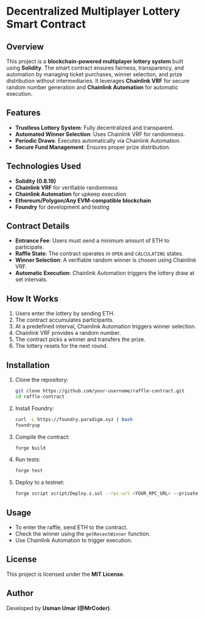 # Decentralized Multiplayer Lottery Smart Contract

## Overview
This project is a **blockchain-powered multiplayer lottery system** built using **Solidity**. The smart contract ensures fairness, transparency, and automation by managing ticket purchases, winner selection, and prize distribution without intermediaries. It leverages **Chainlink VRF** for secure random number generation and **Chainlink Automation** for automatic execution.

## Features
- **Trustless Lottery System**: Fully decentralized and transparent.
- **Automated Winner Selection**: Uses Chainlink VRF for randomness.
- **Periodic Draws**: Executes automatically via Chainlink Automation.
- **Secure Fund Management**: Ensures proper prize distribution.

## Technologies Used
- **Solidity (0.8.19)**
- **Chainlink VRF** for verifiable randomness
- **Chainlink Automation** for upkeep execution
- **Ethereum/Polygon/Any EVM-compatible blockchain**
- **Foundry** for development and testing

## Contract Details
- **Entrance Fee**: Users must send a minimum amount of ETH to participate.
- **Raffle State**: The contract operates in `OPEN` and `CALCULATING` states.
- **Winner Selection**: A verifiable random winner is chosen using Chainlink VRF.
- **Automatic Execution**: Chainlink Automation triggers the lottery draw at set intervals.

## How It Works
1. Users enter the lottery by sending ETH.
2. The contract accumulates participants.
3. At a predefined interval, Chainlink Automation triggers winner selection.
4. Chainlink VRF provides a random number.
5. The contract picks a winner and transfers the prize.
6. The lottery resets for the next round.

## Installation
1. Clone the repository:
   ```bash
   git clone https://github.com/your-username/raffle-contract.git
   cd raffle-contract
   ```
2. Install Foundry:
   ```bash
   curl -L https://foundry.paradigm.xyz | bash
   foundryup
   ```
3. Compile the contract:
   ```bash
   forge build
   ```
4. Run tests:
   ```bash
   forge test
   ```
5. Deploy to a testnet:
   ```bash
   forge script script/Deploy.s.sol --rpc-url <YOUR_RPC_URL> --private-key <YOUR_PRIVATE_KEY> --broadcast
   ```

## Usage
- To enter the raffle, send ETH to the contract.
- Check the winner using the `getRecentWinner` function.
- Use Chainlink Automation to trigger execution.

## License
This project is licensed under the **MIT License**.

## Author
Developed by **Usman Umar (@MrCoder)**.

